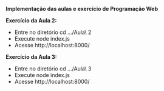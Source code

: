 **Implementação das aulas e exercício de Programação Web**

**Exercício da Aula 2:**

-  Entre no diretório cd .../Aula\ 2
-  Execute node index.js
-  Acesse http://localhost:8000/


**Exercício da Aula 3:**
-  Entre no diretório cd .../Aula\ 3
-  Execute node index.js
-  Acesse http://localhost:8000/
